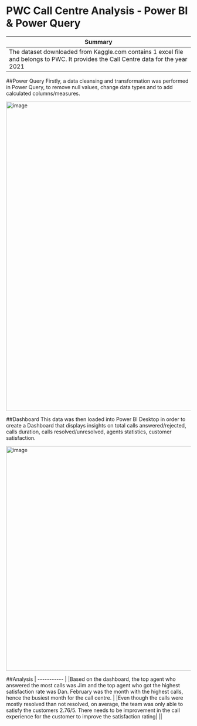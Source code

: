# PWC Call Centre Analysis - Power BI & Power Query

| Summary | 
| ----------- | 
|The dataset downloaded from Kaggle.com contains 1 excel file and belongs to PWC. It provides the Call Centre data  for the year 2021|

##Power Query 
Firstly, a data cleansing and transformation was performed in Power Query, to remove null values, change data types and to add calculated columns/measures.

<img width="844" alt="image" src="https://github.com/Kshaamini/PWC-Call-Centre-Analysis---Power-Query-Power-BI/assets/139740694/359a3f5f-1925-4281-b192-96ba80931fda">

##Dashboard 
This data was then loaded into Power BI Desktop in order to create a Dashboard that displays insights on total calls answered/rejected, calls duration, calls resolved/unresolved, agents statistics, customer satisfaction.

<img width="613" alt="image" src="https://github.com/Kshaamini/PWC-Call-Centre-Analysis---Power-Query-Power-BI/assets/139740694/4f447848-780f-47d6-a7a9-9eb7d7f0c23d">

##Analysis
| ----------- | 
|Based on the dashboard, the top agent who answered the most calls was Jim and the top agent who got the highest satisfaction rate was Dan. February was the month with the highest calls, hence the busiest month for the call centre.    |
|Even though the calls were mostly resolved than not resolved, on average, the team was only able to satisfy the customers 2.76/5. There needs to be improvement in the call experience for the customer to improve the satisfaction rating|
||
